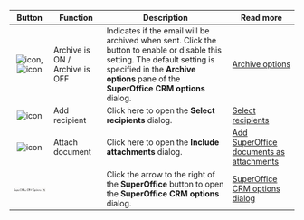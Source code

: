 <!-- markdownlint-disable-file MD041 -->
| Button | Function | Description |Read more |
|:-:|---|---|---|
| ![icon][img1],![icon][img2] | Archive is ON / Archive is OFF | Indicates if the email will be archived when sent. Click the button to enable or disable this setting. The default setting is specified in the **Archive options** pane of the **SuperOffice CRM options** dialog. | [Archive options][3] |
| ![icon][img3] | Add recipient | Click here to open the **Select recipients** dialog. | [Select recipients][4] |
| ![icon][img4] | Attach document | Click here to open the **Include attachments** dialog. | [Add SuperOffice documents as attachments][5] |
| ![icon][img5] | | Click the arrow to the right of the **SuperOffice** button to open the **SuperOffice CRM options** dialog. | [SuperOffice CRM options dialog][6] |

<!-- Referenced links -->
[3]: ../settings/default.md
[4]: ../select-recipients.md
[5]: ../add-attachment.md
[6]: ../settings/index.md

<!-- referenced images -->
[img1]: ../../../../../media/icons/mail-link/archive-is-on.png
[img2]: ../../../../../media/icons/mail-link/archive-is-off.png
[img3]: ../../../../../media/icons/mail-link/add-recipient.png
[img4]: ../../../../../media/icons/mail-link/add-document.png
[img5]: ../media/superoffice-button.png

